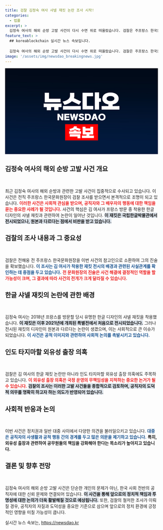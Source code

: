 ```yaml
---
title: 검찰 김정숙 여사 샤넬 재킷 논란 조사 시작!
categories:
  - 법률
excerpt: >
  김정숙 여사의 해외 순방 고발 사건이 다시 수면 위로 떠올랐습니다. 검찰은 주프랑스 한국문화원 전 원장을 소환해 논란의 한글 샤넬 재킷 전시 배경과 외유성 출장 의혹을 조사하고 있습니다. 클릭해서 자세히 알아보세요!
feature_text: >
  ## koreablockchain 실시간 뉴스 속보입니다.

  김정숙 여사의 해외 순방 고발 사건이 다시 수면 위로 떠올랐습니다. 검찰은 주프랑스 한국문화원 전 원장을 소환해 논란의 한글 샤넬 재킷 전시 배경과 외유성 출장 의혹을 조사하고 있습니다. 클릭해서 자세히 알아보세요!
image: '/assets/img/newsdao_breakingnews.jpg'
---
```


<p><img src="/assets/img/newsdao_breakingnews.jpg" alt="koreablockchain 속보" /></p>

<h2 data-ke-size="size26">김정숙 여사의 해외 순방 고발 사건 개요</h2>

<p data-ke-size="size16">&nbsp;</p>

<p>최근 김정숙 여사의 해외 순방과 관련한 고발 사건이 집중적으로 수사되고 있습니다. 이 사건은 전직 주프랑스 한국문화원장이 검찰 조사를 받으면서 본격적으로 조명이 되고 있습니다. <b><span style="color: #ee2323;">이러한 사건은 사회적 관심을 받으며, 공직자와 그 배우자의 행동에 대한 책임을 묻는 중요한 사례가 될 것입니다.</span></b> 사건의 핵심은 김 여사가 프랑스 방문 중 착용한 한글 디자인의 샤넬 재킷과 관련하여 논란이 일어난 것입니다. <b><span style="background-color: #21538527;">이 재킷은 국립한글박물관에서 전시되었으나, 원본과 다르다는 점에서 비판을 받고 있습니다.</span></b></p>

<h2 data-ke-size="size26">검찰의 조사 내용과 그 중요성</h2>

<p data-ke-size="size16">&nbsp;</p>

<p>검찰은 전해웅 전 주프랑스 한국문화원장을 이번 사건의 참고인으로 소환하여 그의 진술을 확보했습니다. <b><span style="color: #1a5490;">이 조사는 김 여사가 착용한 재킷 전시의 배경과 관련된 사실관계를 확인하는 데 중점을 두고 있습니다.</span></b> <b><span style="color: #ee2323;">전 문화원장의 진술은 사건 해결에 결정적인 역할을 할 가능성이 크며, 그 결과에 따라 사건의 전개가 크게 달라질 수 있습니다.</span></b></p>

<h2 data-ke-size="size26">한글 샤넬 재킷의 논란에 관한 배경</h2>

<p data-ke-size="size16">&nbsp;</p>

<p>김정숙 여사는 2018년 프랑스를 방문할 당시 유명한 한글 디자인의 샤넬 재킷을 착용했습니다. <b><span style="background-color: #21538527;">이 재킷은 이후 2021년에 개최된 특별전에서 처음으로 전시되었습니다.</span></b> 그러나 전시된 재킷의 디자인이 원본과 다르다는 논란이 생겼으며, 이는 사회적으로 큰 이슈가 되었습니다. <b><span style="color: #1a5490;">이 사건은 공적 이미지와 관련하여 사회적 논의를 촉발시키고 있습니다.</span></b></p>

<h2 data-ke-size="size26">인도 타지마할 외유성 출장 의혹</h2>

<p data-ke-size="size16">&nbsp;</p>

<p>검찰은 김 여사의 한글 재킷 논란만 아니라 인도 타지마할 외유성 출장 의혹에도 주목하고 있습니다. <b><span style="color: #ee2323;">이 외유성 출장 의혹은 국정 운영의 무책임성을 지적하는 중요한 논거가 될 수 있습니다.</span></b> <b><span style="background-color: #21538527;">검찰의 조사는 이러한 고발 사건들을 종합적으로 검토하며, 공직자의 도덕적 의무를 명확히 하고자 하는 의도가 반영되어 있습니다.</span></b></p>

<h2 data-ke-size="size26">사회적 반응과 논의</h2>

<p data-ke-size="size16">&nbsp;</p>

<p>이번 사건은 정치권과 일반 대중 사이에서 다양한 의견을 불러일으키고 있습니다. <b><span style="color: #1a5490;">대중은 공직자의 사생활과 공적 행동 간의 경계를 두고 많은 의문을 제기하고 있습니다.</span></b> <b><span style="ee2323;">특히, 외유성 출장과 관련하여 공무원들의 책임을 강화해야 한다는 목소리가 높아지고 있습니다.</span></b></p>

<h2 data-ke-size="size26">결론 및 향후 전망</h2>

<p data-ke-size="size16">&nbsp;</p>

<p>김정숙 여사의 해외 순방 고발 사건은 단순한 개인의 문제가 아닌, 한국 사회 전반의 공직자에 대한 신뢰 문제와 연결되어 있습니다. <b><span style="background-color: #21538527;">이 사건을 통해 앞으로의 정치적 책임과 투명성에 대한 논의가 더욱 활발해질 것으로 예상됩니다.</span></b> 또한, 검찰의 철저한 조사가 이뤄질 경우, 공직자의 자질과 도덕성을 중요한 기준으로 삼으며 앞으로의 정치 환경에 긍정적인 영향을 미칠 가능성이 큽니다.</p>
실시간 뉴스 속보는, <a href="https://newsdao.kr" rel="dofollow">https://newsdao.kr</a>


